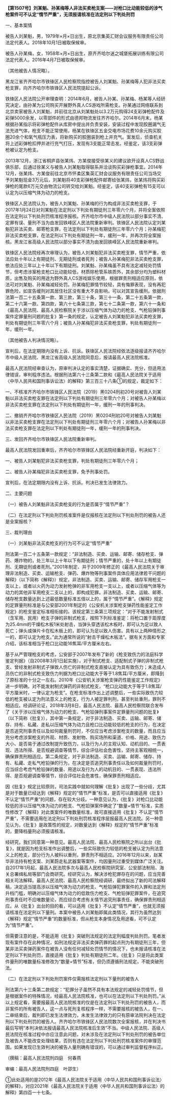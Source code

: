 **【第1507号】刘某魁、孙某梅等人非法买卖枪支案——对枪口比动能较低的涉气枪案件可不认定“情节严重”，无须报请核准在法定刑以下判处刑罚**

一、基本案情

被告人刘某魁，男，1979年×月×日出生，原北京集英汇财会议服务有限责任公司法定代表人。2018年10月1日被取保候审。

被告人孙某梅，女，1958年×月×日出生，原齐齐哈尔迷之城堡拓展训练有限公司法定代表人。2016年4月7日被取保候审。

（其他被告人情况略）。

黑龙江省齐齐哈尔市铁锋区人民检察院指控被告人刘某魁、孙某梅等人犯非法买卖枪支罪，向齐齐哈尔市铁锋区人民法院提起公诉。

铁锋区人民法院公开审理查明：2014年6月，被告人孙某、孙某梅、杨某等人经研究决定，由孙某为公司购买开展野外真人CS游戏所需枪支。孙某通过网络联系到北京卖家被告人刘某魁，并前往北京从刘某魁处以3.2万元购得24支彩弹枪配件及彩弹5000余发，以零部件的形式由德邦物流发往齐齐哈尔。2014年6月末，杨某根据孙某指示将彩弹枪配件从库房中提出并负责安装，安装过程中发现胶圈漏气无法充进气体，枪支不能正常使用，杨某在铁锋区五金交电市场花费10余元购买胶圈20余个和氧气瓶压力表，将新购买的胶圈装到枪上并充气。案发后，侦查机关将上述彩弹枪扣押并进行充气打压，发现有3支能正常击发。经鉴定，该3支彩弹枪被认定为枪支。

2013年12月，浙江省桐庐县张某炜、方某俊接受徐某义的建议欲开设真人CS野战俱乐部，后通过徐某义与被告人刘某魁取得联系并洽谈购买彩弹枪事宜。2014年12月，张某炜、方某俊前往北京市怀柔区集英汇财会议服务有限责任公司当场交予刘某魁现金3万元后，刘某魁将40支彩弹枪配件邮寄给张某炜，张某炜将购买彩弹枪的尾款6万元交由物流公司转交给刘某魁。经鉴定，该40支彩弹枪有15支可以认定为以压缩气体为动力的枪支。

铁锋区人民法院认为，被告人刘某魁、孙某梅的行为构成非法买卖枪支罪，于2017年1月24日对刘某魁在法定刑以下判处有期徒刑三年零六个月，并将全案依照在法定刑以下判处刑罚核准程序报核。齐齐哈尔市中级人民法院以部分事实不清、定罪有误、量刑不当为由发回铁峰区人民法院重新审判。铁锋区人民法院认定刘某魁犯非法买卖、邮寄枪支罪，在法定刑以下判处有期徒刑三年零六个月；孙某梅犯非法买卖枪支罪，在法定刑以下判处有期徒刑一年，缓刑一年，并再次将全案报核。黑龙江省高级人民法院以部分事实不清为由发回铁峰区人民法院重新审判。

铁锋区人民法院经再次审理认为，被告人刘某魁犯非法买卖枪支罪，情节严重，依法应处十年以上有期徒刑、无期徒刑或者死刑；被告人孙某梅犯非法买卖枪支罪，依法应处三年以上十年以下有期徒刑。刘某魁、孙某梅虽不具有法定减轻处罚情节，但考虑涉案枪支枪口比动能较低，材质除枪管系铁质外，其余部分均为塑料材质，出售及购买的用途为野外真人CS游戏娱乐使用，根据罪责刑相适应原则，依法可对刘某魁、孙某梅减轻处罚。孙某梅犯罪情节较轻，具有悔罪表现，没有再犯罪危险，如宣告缓刑对其居住社区没有重大不良影响，可以对其宣告缓刑。依据刑法第一百二十五条第一款、第三款，第三十条，第三十一条，第二十五条第一款，第二十六第一款、第四款，第六十七条第三款，第七十二条第一款，第六十一条和《最高人民法院、最高人民检察院关于涉以压缩气体为动力的枪支、气枪铅弹刑事案件定罪量刑问题的批复》第一条的规定，认定被告人刘某魁犯非法买卖枪支罪，判处有期徒刑三年零六个月；被告人孙某梅犯非法买卖枪支罪，判处有期徒刑一年，缓刑一年。

（其他被告人判决情况略）。

宣判后，在法定期限内没有上诉、抗诉。铁锋区人民法院经依法逐级报请齐齐哈尔市中级人民法院、黑龙江省高级人民法院同意后，报请最高人民法院核准。

最高人民法院经审查认为，原审判决认定的事实清楚，证据确实、充分，但适用法律错误，审判程序违法。根据刑法第六十三条第二款和《最高人民法院关于适用〈中华人民共和国刑事诉讼法〉的解释》第三百三十八条①的规定，裁定如下：

一、不核准齐齐哈尔市铁锋区人民法院（2019）黑0204刑初20号对被告人刘某魁以非法买卖枪支罪在法定刑以下判处有期徒刑三年零六个月；对被告人孙某梅以非法买卖枪支罪在法定刑以下判处有期徒刑一年，缓刑一年的刑事判决。

二、撤销齐齐哈尔市铁锋区人民法院（2019）黑0204刑初20号对被告人刘某魁以非法买卖枪支罪在法定刑以下判处有期徒刑三年零六个月；对被告人孙某梅以非法买卖枪支罪在法定刑以下判处有期徒刑一年，缓刑一年的刑事判决。

三、发回齐齐哈尔市铁锋区人民法院重新审判。

最高人民法院发回重审后，齐齐哈尔市铁锋区人民法院经重新开庭，判决如下：

一、被告人刘某魁犯非法买卖枪支罪，判处有期徒刑三年零六个月；

二、被告人孙某梅犯非法买卖枪支罪，免予刑事处罚。

宣判后，在法定期限内没有上诉、抗诉。判决已发生法律效力。

二、主要问题

（一）被告人刘某魁非法买卖枪支的行为是否属于“情节严重”？

（二）在法定刑以下判处刑罚核准案件是仅报核在法定刑以下判处刑罚的被告人还是全案报核？

三、裁判理由

（一）刘某魁非法买卖枪支的行为可不认定“情节严重”

刑法第一百二十五条第一款规定：“非法制造、买卖、运输、邮寄、储存枪支、弹药、爆炸物的，处三年以上十年以下有期徒刑；情节严重的，处十年以上有期徒刑、无期徒刑或者死刑。”2001年制定、并于2009年修正的《最高人民法院关于审理非法制造、买卖、运输枪支、弹药、爆炸物等刑事案件具体应用法律若干问题的解释》（以下简称《解释》）规定，非法制造、买卖、运输、邮寄、储存军用枪支一支以上，或者以火药为动力发射枪弹的非军用枪支一支以上，或者以压缩气体等为动力的其他非军用枪支二支以上的，即构成犯罪。非法制造、买卖、运输、邮寄、储存枪支数量达到上述最低数量标准五倍以上的，属于“情节严重”。《解释》规定的定罪量刑标准是与公安部2001年制定的《公安机关涉案枪支弹药性能鉴定工作规定》的枪支鉴定标准相衔接的。该规定第三条第三项规定：“对于不能发射制式（含军用、民用）枪支子弹的非制式枪支，按照下列标准鉴定：将枪口置于距厚度为25.4mm的干燥松木板1米处射击，当弹头穿透该松木板时，即可认为足以致人死亡；弹头或弹片卡在松木板上的，即可认为足以致人伤害。具有以上两种情形之一的，即可认定为枪支。”此为通常所说的“射击干燥松木板法”。据有关方面和专家介绍，该标准相当于枪口比动能16焦耳/平方厘米左右。

基于从严管理枪支的考虑，公安部于2007年发布了新的《枪支致伤力的法庭科学鉴定判据》（自2008年3月1日起实施），对于制式枪支、适配制式子弹的非制式枪支、曾经发射非制式子弹致人伤亡的非制式枪支直接认定为具有致伤力；未造成人员伤亡的非制式枪支致伤力判据为枪口比动能大于等于1.8焦耳/平方厘米，即降到了原标准的十分之一左右。2010年《公安机关涉案枪支弹药性能鉴定工作规定》进一步明确，对不能发射制式弹药的非制式枪支，“枪口比动能大于等于1.8焦耳/平方厘米时，一律认定为枪支”。在枪支标准作出上述调整后，一些实际致伤力较低的枪支被认定为刑法意义上的枪支，行为人被定罪判刑，甚至判处重刑，罪刑不相适应。经调研论证，2018年3月8日，最高人民法院、最高人民检察院联合发布了《关于涉以压缩气体为动力的枪支、气枪铅弹刑事案件定罪量刑问题的批复》（以下简称《批复》），其中第一条规定，对于非法制造、买卖、运输、邮寄、储存、持有、私藏、走私以压缩气体为动力且枪口比动能较低的枪支的行为，在决定是否追究刑事责任以及如何裁量刑罚时，不仅应当考虑涉案枪支的数量，而且应当充分考虑涉案枪支的外观、材质、发射物、购买场所和渠道、价格、用途、致伤力大小、是否易于通过改制提升致伤力，以及行为人的主观认知、动机目的、一贯表现、违法所得、是否规避调查等情节，综合评估社会危害性，坚持主客观相统一，确保罪责刑相适应。第二条规定，对于非法制造、买卖、运输、邮寄、储存、持有、私藏、走私气枪铅弹的行为，在决定是否追究刑事责任以及如何裁量刑罚时，应当综合考虑气枪铅弹的数量、用途以及行为人的动机目的、一贯表现、违法所得、是否规避调查等情节，综合评估社会危害性，确保罪责刑相适应。

因《批复》规定比较原则，司法实践中就如何理解《批复》出现了一些分歧，尤其是对于数量已经达到《解释》规定的“情节严重”标准，是否可以直接适用《批复》不认定“情节严重”的问题，存在较大分歧。一种意见认为，《批复》对枪口比动能较低的涉以压缩气体为动力的枪支、气枪铅弹案件确定了“数量+情节”标准，实质性修改了《解释》对此类案件的唯数量标准，故可直接适用《批复》不认定“情节严重”，不需要适用在法定刑以下判处刑罚核准程序层报最高人民法院。另一种意见认为，《批复》是政策性的规定，对数量达到《解释》规定的“情节严重”标准的，要降档量刑必须报请核准。

经研究，我们同意第一种意见。最高人民法院、最高人民检察院之所以出台《批复》，就是因为枪支标准作出调整后，一些实际致伤力较低的枪支被认定为刑法意义上的枪支，部分行为人被科以重刑，罪责刑不相适应。2016年12月以来，赵某华非法持有枪支案、刘某蔚走私武器案等案件，均因量刑过重受到媒体广泛关注。自2017年1月起，最高人民法院多次与最高人民检察院研究室、公安部法制局、海关总署缉私局等部门会商研究。经研究认为，解决涉枪犯罪存在的问题，应当完善相关司法解释。最高人民法院、最高人民检察院经调研，最终拟出了新的司法解释稿，决定适当提高涉以压缩气体为动力的枪支、气枪铅弹犯罪案件的入罪和法定刑升档门槛，明确对以压缩气体为动力的低致伤力枪支、气枪铅弹犯罪案件，在追究刑事责任时不应唯数量论，而应综合考虑有关情节追究刑事责任，确保罪责刑相适应。从《批复》出台的目的看，可以适用《批复》不认定“情节严重”，也就无须报请核准在法定刑以下量刑。本案中被告人刘某魁即属此类情况，其行为虽然达到《解释》规定“情节严重”的数量标准，但从枪支本身情况及用途看，可不认定为“情节严重”。

但需要注意的是，不能适用《批复》突破刑法规定的法定刑幅度判处刑罚。笔者发现有案件存在此种情况，如刑法规定非法买卖弹药罪的起点刑为有期徒刑三年，但某非法买卖弹药案件在被告人没有任何减轻处罚情节的情况下，也未报请核准在法定刑以下判处刑罚，直接适用《批复》判处有期徒刑二年。《批复》只是将此类案件量刑的唯数量标准修改为“数量+情节”标准，但仍须遵循刑法规定，不能突破刑法。

（二）在法定刑以下判处刑罚案件仅需报核法定刑以下量刑的被告人

刑法第六十三条第二款规定：“犯罪分子虽然不具有本法规定的减轻处罚情节，但是根据案件的特殊情况，经最高人民法院核准，也可以在法定刑以下判处刑罚。”从以上规定看，需要报最高人民法院核准的仅是在法定刑以下判处刑罚的被告人，而非案件的所有被告人，这一点与死刑复核程序一样，不需要报核的被告人，在一、二审结束后，裁判即已发生法律效力，未发生法律效力的只有原审法院判决在法定刑以下判处刑罚的被告人。齐齐哈尔市铁锋区人民法院数次全案报核，并在判决书最后写明“本判决依法报请最高人民法院核准后生效”不当。中级人民法院、高级人民法院在核准过程中亦应注意此问题，对未涉及在法定刑以下判处刑罚的被告单位及被告人不能改变处理结果，否则有违在法定刑以下判处刑罚核准案件的审理范围。如果发现已生效判决的被告人量刑确有错误的，可以通过审判监督程序纠正。

（撰稿：最高人民法院刑四庭　何春燕

审编：最高人民法院刑四庭　叶邵生）

①此处适用的是2012年《最高人民法院关于适用〈中华人民共和国刑事诉讼法〉的解释》，对应2021年《最高人民法院关于适用〈中华人民共和国刑事诉讼法〉的解释》第四百一十七条。